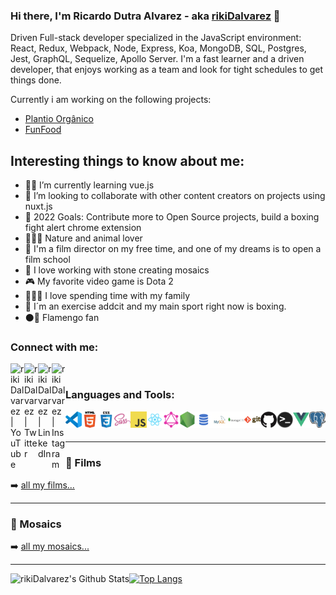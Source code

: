 ### Hi there, I'm Ricardo Dutra Alvarez - aka [rikiDalvarez] 👋

Driven Full-stack developer specialized in the JavaScript environment: React, Redux, Webpack, Node, Express, Koa, MongoDB, SQL, Postgres, Jest, GraphQL, Sequelize, Apollo Server.
I'm a fast learner and a driven developer, that enjoys working as a team and look for tight schedules to get things done.

Currently i am working on the following projects:
- <a href="https://plantio.org/">Plantio Orgânico</a>
- <a href="https://github.com/rikiDalvarez/FunFood"> FunFood</a>


## Interesting things to know about me:

- 🧑‍💻 I’m currently learning vue.js
- 👯 I’m looking to collaborate with other content creators on projects using nuxt.js
- 🥅 2022 Goals: Contribute more to Open Source projects, build a boxing fight alert chrome extension
- 👩🏼‍🌾 Nature and animal lover
- 🎥 I'm a film director on my free time, and one of my dreams is to open a film school
- 💎 I love working with stone creating mosaics
- 🎮 My favorite video game is Dota 2
- 👨‍👩‍👧 I love spending time with my family
- 🥊 I´m an exercise addcit and my main sport right now is boxing.
- ⚫️🔴 Flamengo fan

### Connect with me:

[<img align="left" alt="rikiDalvarez | YouTube" width="22px" src="https://cdn.jsdelivr.net/npm/simple-icons@v3/icons/youtube.svg" />][youtube]
[<img align="left" alt="rikiDalvarez | Twitter" width="22px" src="https://cdn.jsdelivr.net/npm/simple-icons@v3/icons/twitter.svg" />][twitter]
[<img align="left" alt="rikiDalvarez | LinkedIn" width="22px" src="https://cdn.jsdelivr.net/npm/simple-icons@v3/icons/linkedin.svg" />][linkedin]
[<img align="left" alt="rikiDalvarez | Instagram" width="22px" src="https://cdn.jsdelivr.net/npm/simple-icons@v3/icons/instagram.svg" />][instagram]

<br />

### Languages and Tools:

<img align="left" alt="Visual Studio Code" width="26px" src="https://raw.githubusercontent.com/github/explore/80688e429a7d4ef2fca1e82350fe8e3517d3494d/topics/visual-studio-code/visual-studio-code.png" />
<img align="left" alt="HTML5" width="26px" src="https://raw.githubusercontent.com/github/explore/80688e429a7d4ef2fca1e82350fe8e3517d3494d/topics/html/html.png" />
<img align="left" alt="CSS3" width="26px" src="https://raw.githubusercontent.com/github/explore/80688e429a7d4ef2fca1e82350fe8e3517d3494d/topics/css/css.png" />
<img align="left" alt="Sass" width="26px" src="https://raw.githubusercontent.com/github/explore/80688e429a7d4ef2fca1e82350fe8e3517d3494d/topics/sass/sass.png" />
<img align="left" alt="JavaScript" width="26px" src="https://raw.githubusercontent.com/github/explore/80688e429a7d4ef2fca1e82350fe8e3517d3494d/topics/javascript/javascript.png" />
<img align="left" alt="React" width="26px" src="https://raw.githubusercontent.com/github/explore/80688e429a7d4ef2fca1e82350fe8e3517d3494d/topics/react/react.png" />
<img align="left" alt="GraphQL" width="26px" src="https://raw.githubusercontent.com/github/explore/80688e429a7d4ef2fca1e82350fe8e3517d3494d/topics/graphql/graphql.png" />
<img align="left" alt="Node.js" width="26px" src="https://raw.githubusercontent.com/github/explore/80688e429a7d4ef2fca1e82350fe8e3517d3494d/topics/nodejs/nodejs.png" />
<img align="left" alt="SQL" width="26px" src="https://raw.githubusercontent.com/github/explore/80688e429a7d4ef2fca1e82350fe8e3517d3494d/topics/sql/sql.png" />
<img align="left" alt="MySQL" width="26px" src="https://raw.githubusercontent.com/github/explore/80688e429a7d4ef2fca1e82350fe8e3517d3494d/topics/mysql/mysql.png" />
<img align="left" alt="MongoDB" width="26px" src="https://raw.githubusercontent.com/github/explore/80688e429a7d4ef2fca1e82350fe8e3517d3494d/topics/mongodb/mongodb.png" />
<img align="left" alt="Git" width="26px" src="https://raw.githubusercontent.com/github/explore/80688e429a7d4ef2fca1e82350fe8e3517d3494d/topics/git/git.png" />
<img align="left" alt="GitHub" width="26px" src="https://raw.githubusercontent.com/github/explore/78df643247d429f6cc873026c0622819ad797942/topics/github/github.png" />
<img align="left" alt="Terminal" width="26px" src="https://raw.githubusercontent.com/github/explore/80688e429a7d4ef2fca1e82350fe8e3517d3494d/topics/terminal/terminal.png" />
<img align="left" alt="vue.js" width="26px" src="https://raw.githubusercontent.com/github/explore/80688e429a7d4ef2fca1e82350fe8e3517d3494d/topics/vue/vue.png" />
<img align="left" alt="Postgress" width="26px" src="https://raw.githubusercontent.com/github/explore/80688e429a7d4ef2fca1e82350fe8e3517d3494d/topics/postgresql/postgresql.png" />


<br />
<br />

---

### 🎥 Films

<!-- YOUTUBE:START -->
<!-- YOUTUBE:END -->

➡️ [all my films...](https://www.youtube.com/channel/UCrtW7E_K9p9Qj2umu3doTPg?view_as=subscriber)

---
### 💎 Mosaics

➡️ [all my mosaics...](https://www.behance.net/gallery/29778085/Mosaics)

---

<img align="left" alt="rikiDalvarez's Github Stats" src="https://github-readme-stats.vercel.app/api?username=rikiDalvarez&show_icons=true&hide_border=true" />

[![Top Langs](https://github-readme-stats.vercel.app/api/top-langs/?username=rikiDalvarez)](https://github.com/rikiDalvarez)

<!-- <details>
  <summary>:zap: Recent GitHub Activity</summary>
  
<!--START_SECTION:activity-->
<!-- 1. ❌ Closed PR [#14](https://github.com/codeSTACKr/codeSTACKr/pull/14) in [codeSTACKr/codeSTACKr](https://github.com/codeSTACKr/codeSTACKr)
2. 🗣 Commented on [#14](https://github.com/codeSTACKr/codeSTACKr/issues/14) in [codeSTACKr/codeSTACKr](https://github.com/codeSTACKr/codeSTACKr)
3. ❌ Closed PR [#7](https://github.com/codeSTACKr/codeSTACKr/pull/7) in [codeSTACKr/codeSTACKr](https://github.com/codeSTACKr/codeSTACKr)
4. 🎉 Merged PR [#6](https://github.com/codeSTACKr/codeSTACKr/pull/6) in [codeSTACKr/codeSTACKr](https://github.com/codeSTACKr/codeSTACKr)
5. 💪 Opened PR [#259](https://github.com/florinpop17/app-ideas/pull/259) in [florinpop17/app-ideas](https://github.com/florinpop17/app-ideas)
<!--END_SECTION:activity-->
<!-- 
</details> --> 

[dalvarezArt]: https://www.behance.net/rikidalvarez
[twitter]: https://twitter.com/ricardodalvarez
[youtube]: https://www.youtube.com/channel/UCrtW7E_K9p9Qj2umu3doTPg/
[instagram]: https://www.instagram.com/nyriki/
[linkedin]: https://www.linkedin.com/in/rikidalvarez/
[rikiDalvarez]: https://github.com/rikiDalvarez
